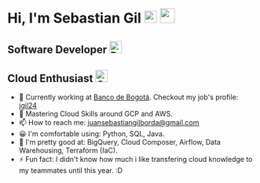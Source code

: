 <h1> Hi, I'm Sebastian Gil <img src="https://raw.githubusercontent.com/Tarikul-Islam-Anik/Animated-Fluent-Emojis/master/Emojis/Smilies/Beaming%20Face%20with%20Smiling%20Eyes.png" alt="Beaming Face with Smiling Eyes" width="25" height="25" /> <img src="https://raw.githubusercontent.com/iampavangandhi/iampavangandhi/master/gifs/Hi.gif" width="30px"></h1>
<h2>Software Developer <img src="https://raw.githubusercontent.com/Tarikul-Islam-Anik/Animated-Fluent-Emojis/master/Emojis/Smilies/Robot.png" alt="Robot" width="25" height="25" /></h2>
<h2>Cloud Enthusiast <img src="https://raw.githubusercontent.com/Tarikul-Islam-Anik/Animated-Fluent-Emojis/master/Emojis/Travel%20and%20places/Cloud%20with%20Snow.png" alt="Cloud with Snow" width="25" height="25" /></h2>

- 💼 Currently working at [Banco de Bogotá](https://www.bancodebogota.com/personas). Checkout my job's profile: [jgil24](https://github.com/jgil24)
- 🌱 Mastering Cloud Skills around GCP and AWS.
- 📫 How to reach me: juansebastiangilborda@gmail.com
- 😀 I'm comfortable using: Python, SQL, Java.
- 💪 I'm pretty good at: BigQuery, Cloud Composer, Airflow, Data Warehousing, Terraform (IaC).
- ⚡ Fun fact: I didn't know how much i like transfering cloud knowledge to my teammates until this year. :D
